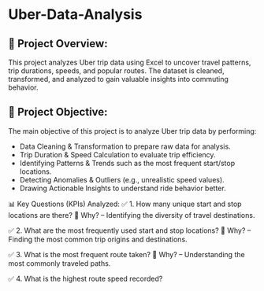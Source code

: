 # Uber-Data-Analysis

## 🚀 Project Overview:
This project analyzes Uber trip data using Excel to uncover travel patterns, trip durations, speeds, and popular routes. The dataset is cleaned, transformed, and analyzed to gain valuable insights into commuting behavior.

## 📌 Project Objective:
The main objective of this project is to analyze Uber trip data by performing:

- Data Cleaning & Transformation to prepare raw data for analysis.
- Trip Duration & Speed Calculation to evaluate trip efficiency.
- Identifying Patterns & Trends such as the most frequent start/stop locations.
- Detecting Anomalies & Outliers (e.g., unrealistic speed values).
- Drawing Actionable Insights to understand ride behavior better.

📊 Key Questions (KPIs) Analyzed:
✅ 1. How many unique start and stop locations are there?
📌 Why? – Identifying the diversity of travel destinations.

✅ 2. What are the most frequently used start and stop locations?
📌 Why? – Finding the most common trip origins and destinations.

✅ 3. What is the most frequent route taken?
📌 Why? – Understanding the most commonly traveled paths.

✅ 4. What is the highest route speed recorded?
